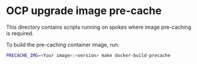 # OCP upgrade image pre-cache #
This directory contains scripts running on spokes where image pre-caching is required.

To build the pre-caching container image, run:
```bash
PRECACHE_IMG=<Your image>:<version> make docker-build-precache
```

